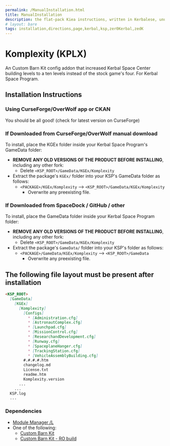 ```yaml
---
permalink: /ManualInstallation.html
title: ManualInstallation
description: the flat-pack Kiea instructions, written in Kerbalese, unusally present
# layout: bare
tags: installation,directions,page,kerbal,ksp,zer0Kerbal,zedK
---
```


<!-- ManualInstallation.md v1.1.2.0
Komplexity (KPLX)
created: 01 Oct 2019
updated: 05 Apr 2022 -->

<!-- based upon work by Lisias -->

# Komplexity (KPLX)

An Custom Barn Kit config addon that increased Kerbal Space Center building levels to a ten levels instead of the stock game's four. For Kerbal Space Program.

## Installation Instructions

### Using CurseForge/OverWolf app or CKAN

You should be all good! (check for latest version on CurseForge)

### If Downloaded from CurseForge/OverWolf manual download

To install, place the KGEx folder inside your Kerbal Space Program's GameData folder:

* **REMOVE ANY OLD VERSIONS OF THE PRODUCT BEFORE INSTALLING**, including any other fork:
  * Delete `<KSP_ROOT>/GameData/KGEx/Komplexity`
* Extract the package's `KGEx/` folder into your KSP's GameData folder as follows:
  * `<PACKAGE>/KGEx/Komplexity` --> `<KSP_ROOT>/GameData/KGEx/Komplexity`
    * Overwrite any preexisting file.

### If Downloaded from SpaceDock / GitHub / other

To install, place the GameData folder inside your Kerbal Space Program folder:

* **REMOVE ANY OLD VERSIONS OF THE PRODUCT BEFORE INSTALLING**, including any other fork:
  * Delete `<KSP_ROOT>/GameData/KGEx/Komplexity`
* Extract the package's `GameData/` folder into your KSP's folder as follows:
  * `<PACKAGE>/GameData/KGEx/Komplexity` --> `<KSP_ROOT>/GameData`
    * Overwrite any preexisting file.

## The following file layout must be present after installation

```markdown
<KSP_ROOT>
  [GameData]
    [KGEx]
      [Komplexity]
        [Configs]
          * [Administration.cfg]
          * [AstronautComplex.cfg]
          * [Launchpad.cfg]
          * [MissionControl.cfg]
          * [ResearchandDevelopment.cfg]
          * [Runway.cfg]
          * [SpaceplaneHanger.cfg]
          * [TrackingStation.cfg]
          * [VehicleAssemblyBuilding.cfg]
        #.#.#.#.htm
        changelog.md
        License.txt
        readme.htm
        Komplexity.version
      ...
    ...
  KSP.log
  ...
```

### Dependencies

* [Module Manager /L][mm]
* One of the following:
  * [Custom Barn Kit][cbk]  
  * [Custom Barn Kit - RO build][cbkro]

[mm]: https://github.com/net-lisias-ksp/ModuleManager "Module Manager /L"
[cbk]: https://forum.kerbalspaceprogram.com/index.php?/topic/109027-*/ "Custom Barn Kit"
[cbkro]: https://forum.kerbalspaceprogram.com/index.php?/topic/109027-*/ "Custom Barn Kit - RO build"
